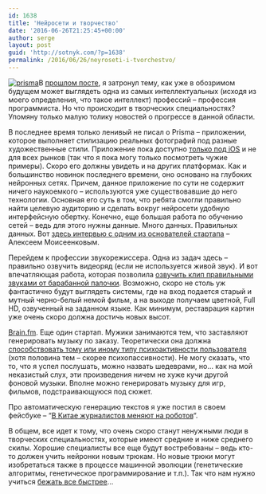 ```yaml
---
id: 1638
title: 'Нейросети и творчество'
date: '2016-06-26T21:25:45+00:00'
author: serge
layout: post
guid: 'http://sotnyk.com/?p=1638'
permalink: /2016/06/26/neyroseti-i-tvorchestvo/
---
```


[![prisma](http://localhost/wp-content/uploads/2016/06/prisma.jpg)](http://localhost/wp-content/uploads/2016/06/prisma.jpg)В [прошлом посте](http://localhost/2016/06/20/literaturnaya-nedelya/), я затронул тему, как уже в обозримом будущем может выглядеть одна из самых интеллектуальных (исходя из моего определения, что такое интеллект) профессий – профессия программиста. Но что происходит в творческих специальностях? Упомяну только малую толику новостей о прогрессе в данной области.

В последнее время только ленивый не писал о Prisma – приложении, которое выполняет стилизацию реальных фотографий под разные художественные стили. Приложение пока доступно [только под iOS](https://itunes.apple.com/ru/app/prisma-art-filters-photo-effects/id1122649984?l=en&mt=8) и не для всех рынков (так что я пока могу только посмотреть чужие примеры). Скоро его должны увидеть и на других платформах. Как и большинство новинок последнего времени, оно основано на глубоких нейронных сетях. Причем, данное приложение по сути не содержит ничего наукоемкого – используются уже существовавшие до него технологии. Основная его суть в том, что ребята смогли правильно найти целевую аудиторию и сделать вокруг нейросети удобную интерфейсную обертку. Конечно, еще большая работа по обучению сетей – ведь для этого нужны данные. Много данных. Правильных данных. Вот [здесь интервью с одним из основателей стартапа](https://meduza.io/feature/2016/06/21/my-iskusstvenno-sderzhivaem-rost) – Алексеем Моисеенковым.

Перейдем к профессии звукорежиссера. Одна из задач здесь – правильно озвучить видеоряд (если не используется живой звук). И вот впечатляющая работа, которая позволила [озвучить клип правильными звуками от барабанной палочки](http://boingboing.net/2016/06/13/artificial-intelligence-create.html). Возможно, скоро не столь уж фантастично будут выглядеть системы, где на вход подается старый и мутный черно-белый немой фильм, а на выходе получаем цветной, Full HD, озвученный на заданном языке. Как минимум, реставрация картин уже очень скоро должна достичь новых высот.

[Brain.fm](https://www.brain.fm). Еще один стартап. Мужики занимаются тем, что заставляют генерировать музыку по заказу. Теоретически она должна [способствовать тому или иному типу психоактивности пользователя](http://trendintech.com/2016/06/26/brain-fm-uses-an-artificial-intelligence-to-improve-your-brain-function/) (хотя половина тем – скорее психопассивности). Не могу сказать, что то, что я успел послушать, можно назвать шедеврами, но… как на мой неказистый слух, эти произведения ничем не хуже кучи другой фоновой музыки. Вполне можно генерировать музыку для игр, фильмов, подстраивающуюся под сюжет.

Про автоматическую генерацию текстов я уже постил в своем фейсбуке – “[В Китае журналистов меняют на роботов](http://russian.cri.cn/841/2016/06/01/1s582982.htm)“.

В общем, все идет к тому, что очень скоро станут ненужными люди в творческих специальностях, которые имеют средние и ниже среднего скилы. Хорошие специалисты все еще будут востребованы – ведь кто-то должен учить нейронки новым трюкам. Но новые трюки могут изобретаться также в процессе машинной эволюции (генетические алгоритмы, генетическое программирование и т.п.). Так что нам нужно учиться [бежать все быстрее](http://citaty.socratify.net/alisa-v-zazerkale-1/183530)…